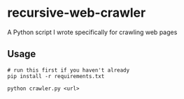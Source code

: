 # recursive-web-crawler

A Python script I wrote specifically for crawling web pages

## Usage
```
# run this first if you haven't already
pip install -r requirements.txt

python crawler.py <url>
```
